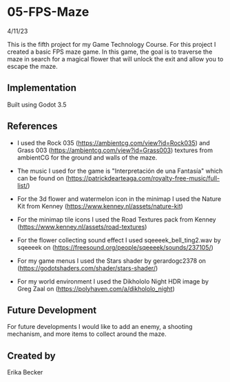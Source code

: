 # 05-FPS-Maze
4/11/23

This is the fifth project for my Game Technology Course. For this project I created a basic FPS maze game.
In this game, the goal is to traverse the maze in search for a magical flower that will unlock the exit and allow you to escape the maze.

## Implementation

Built using Godot 3.5

## References

- I used the Rock 035 (https://ambientcg.com/view?id=Rock035) and Grass 003 (https://ambientcg.com/view?id=Grass003) textures from ambientCG for the ground and walls of the maze.

- The music I used for the game is "Interpretación de una Fantasía" which can be found on (https://patrickdearteaga.com/royalty-free-music/full-list/)

- For the 3d flower and watermelon icon in the minimap I used the Nature Kit from Kenney (https://www.kenney.nl/assets/nature-kit) 

- For the minimap tile icons I used the Road Textures pack from Kenney (https://www.kenney.nl/assets/road-textures)

- For the flower collecting sound effect I used sqeeeek_bell_ting2.wav by sqeeeek on (https://freesound.org/people/sqeeeek/sounds/237105/)

- For my game menus I used the Stars shader by gerardogc2378 on (https://godotshaders.com/shader/stars-shader/)

- For my world environment I used the Dikhololo Night HDR image by Greg Zaal on (https://polyhaven.com/a/dikhololo_night)

## Future Development

For future developments I would like to add an enemy, a shooting mechanism, and more items to collect around the maze.

## Created by 

Erika Becker


